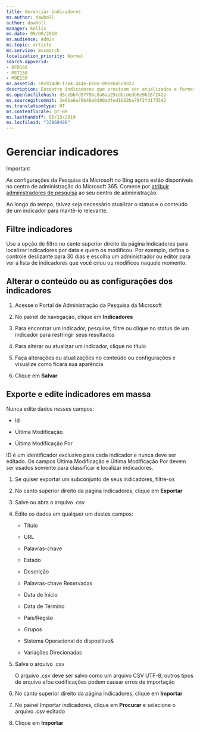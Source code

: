 ```yaml
---
title: Gerenciar indicadores
ms.author: dawholl
author: dawholl
manager: kellis
ms.date: 09/08/2018
ms.audience: Admin
ms.topic: article
ms.service: mssearch
localization_priority: Normal
search.appverid:
- BFB160
- MET150
- MOE150
ms.assetid: c0c814d0-f7e4-444e-b18e-09beb45c9322
description: Encontre indicadores que precisam ser atualizados e formas de editar em massa os resultados dos indicadores para a Pesquisa da Microsoft
ms.openlocfilehash: d5cebbfd5779bc8a6aa25cdbcdedb6e9b18f242e
ms.sourcegitcommit: 3e91a6e70b48a0100adfed1b62ba79f2fd1735d2
ms.translationtype: HT
ms.contentlocale: pt-BR
ms.lasthandoff: 05/13/2019
ms.locfileid: "33968480"
---
```

# <a name="manage-bookmarks"></a>Gerenciar indicadores

> [!IMPORTANT]
> As configurações da Pesquisa da Microsoft no Bing agora estão disponíveis no centro de administração do Microsoft 365. Comece por [atribuir administradores de pesquisa](https://docs.microsoft.com/pt-BR/microsoftsearch/setup-microsoft-search#step-2-assign-search-admin-and-search-editor) ao seu centro de administração.
    
Ao longo do tempo, talvez seja necessário atualizar o status e o conteúdo de um indicador para mantê-lo relevante. 
  
## <a name="filter-bookmarks"></a>Filtre indicadores

Use a opção de filtro no canto superior direito da página Indicadores para localizar indicadores por data e quem os modificou. Por exemplo, defina o controle deslizante para 30 dias e escolha um administrador ou editor para ver a lista de indicadores que você criou ou modificou naquele momento.
  
## <a name="change-bookmark-content-or-settings"></a>Alterar o conteúdo ou as configurações dos indicadores

1. Acesse o Portal de Administração da Pesquisa da Microsoft
    
2. No painel de navegação, clique em **Indicadores**
    
3. Para encontrar um indicador, pesquise, filtre ou clique no status de um indicador para restringir seus resultados
    
4. Para alterar ou atualizar um indicador, clique no título
    
5. Faça alterações ou atualizações no conteúdo ou configurações e visualize como ficará sua aparência 
    
6. Clique em **Salvar**
    
## <a name="bulk-export-and-edit-bookmarks"></a>Exporte e edite indicadores em massa

Nunca edite dados nesses campos:
  
- Id
    
- Última Modificação
    
- Última Modificação Por
    
ID é um identificador exclusivo para cada indicador e nunca deve ser editado. Os campos Última Modificação e Última Modificação Por devem ser usados somente para classificar e localizar indicadores.
  
1. Se quiser exportar um subconjunto de seus indicadores, filtre-os
    
2. No canto superior direito da página Indicadores, clique em **Exportar**
    
3. Salve ou abra o arquivo .csv
    
4. Edite os dados em qualquer um destes campos:
   - Título
    
   - URL
    
   - Palavras-chave
    
   - Estado
    
   - Descrição
    
   - Palavras-chave Reservadas
    
   - Data de Início
    
   - Data de Término
    
   - País/Região
    
   - Grupos
    
   - Sistema Operacional do dispositivo&amp;
    
   - Variações Direcionadas
    
5. Salve o arquivo .csv

    O arquivo .csv deve ser salvo como um arquivo CSV UTF-8; outros tipos de arquivo e/ou codificações podem causar erros de importação
    
6. No canto superior direito da página Indicadores, clique em **Importar**
    
7. No painel Importar indicadores, clique em **Procurar** e selecione o arquivo .csv editado 
    
8. Clique em **Importar**